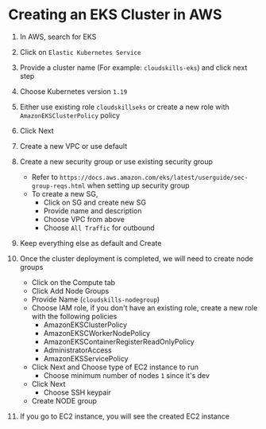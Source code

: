 # Creating an EKS Cluster in AWS

1. In AWS, search for EKS
2. Click on `Elastic Kubernetes Service`
3. Provide a cluster name (For example: `cloudskills-eks`) and click next step
4. Choose Kubernetes version `1.19`
5. Either use existing role `cloudskillseks` or create a new role with `AmazonEKSClusterPolicy` policy
6. Click Next
7. Create a new VPC or use default
8. Create a new security group or use existing security group
    - Refer to `https://docs.aws.amazon.com/eks/latest/userguide/sec-group-reqs.html` when setting up security group
    - To create a new SG,
        - Click on SG and create new SG
        - Provide name and description
        - Choose VPC from above
        - Choose `All Traffic` for outbound
9. Keep everything else as default and Create

10. Once the cluster deployment is completed, we will need to create node groups
    - Click on the Compute tab
    - Click Add Node Groups
    - Provide Name (`cloudskills-nodegroup`)
    - Choose IAM role, if you don't have an existing role, create a new role with the following policies
        - AmazonEKSClusterPolicy
        - AmazonEKSCWorkerNodePolicy
        - AmazonEKSContainerRegisterReadOnlyPolicy
        - AdministratorAccess
        - AmazonEKSServicePolicy
    - Click Next and Choose type of EC2 instance to run
        - Choose minimum number of nodes `1` since it's dev
    - Click Next
        - Choose SSH keypair
    - Create NODE group

11. If you go to EC2 instance, you will see the created EC2 instance